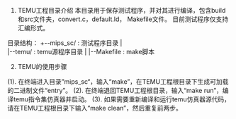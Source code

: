 1. TEMU工程目录介绍
本目录用于保存测试程序，并对其进行编译，包含build和src文件夹，convert.c，default.ld， Makefile文件。
目前测试程序仅支持汇编形式。

目录结构：
   +--mips_sc/        		: 测试程序目录
   |        
   |--temu/			: temu源程序目录
   |
   |--Makefile			: make脚本

2. TEMU的使用步骤

(1). 在终端进入目录”mips_sc“，输入“make”，在TEMU工程根目录下生成可加载的二进制文件“entry”。
(2). 在终端退回TEMU工程根目录，输入“make run”，编译temu指令集仿真器并启动。
(3). 如果需要重新编译和运行temu仿真器源代码，请在TEMU工程根目录下输入“make clean”，然后重复前两步。
